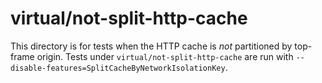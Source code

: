 # virtual/not-split-http-cache

This directory is for tests when the HTTP cache is *not* partitioned by
top-frame origin. Tests under `virtual/not-split-http-cache` are run with
`--disable-features=SplitCacheByNetworkIsolationKey`.
